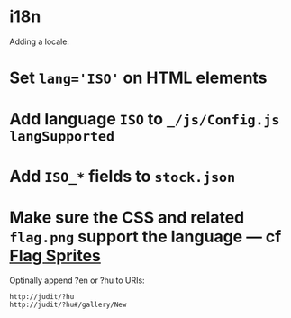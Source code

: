 i18n
====
Adding a locale:
# Set `lang='ISO'` on HTML elements
# Add language `ISO` to `_/js/Config.js` `langSupported`
# Add `ISO_*` fields to `stock.json`
# Make sure the CSS and related `flag.png` support the language — cf [Flag Sprites](http://www.flag-sprites.com/)

Optinally append ?en or ?hu to URIs:

    http://judit/?hu
    http://judit/?hu#/gallery/New
